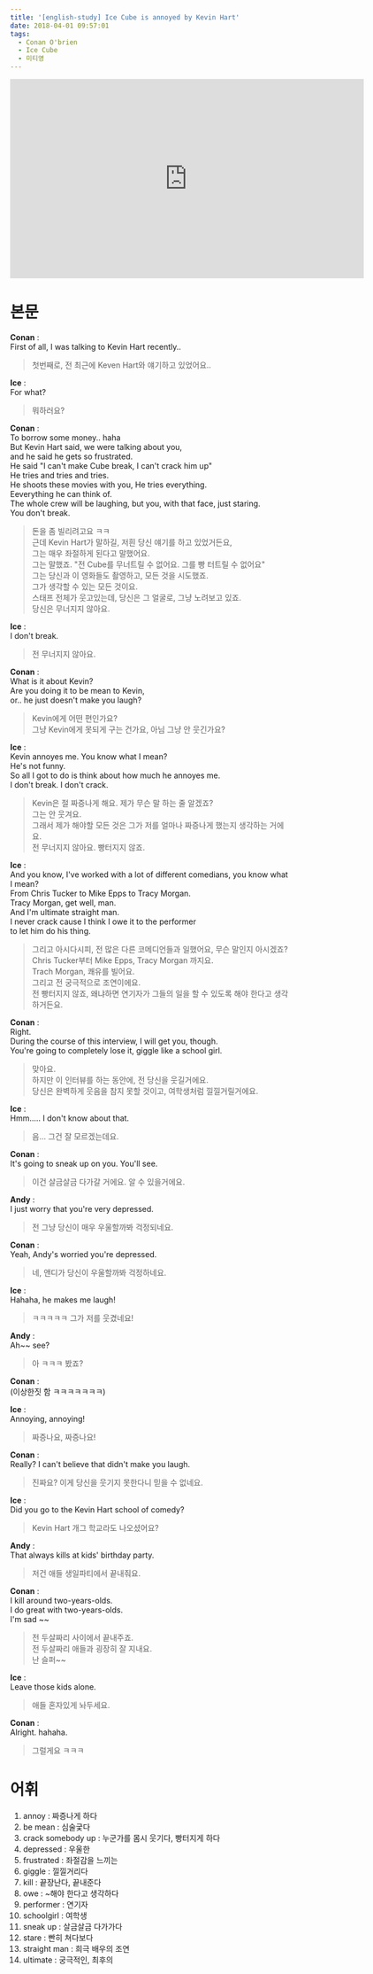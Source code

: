 ```yaml
---
title: '[english-study] Ice Cube is annoyed by Kevin Hart'
date: 2018-04-01 09:57:01
tags:
  - Conan O'brien
  - Ice Cube
  - 미티영
---
```


<iframe width="640" height="360" src="https://www.youtube.com/embed/9huSsQ1kD1g" frameborder="0" allow="autoplay; encrypted-media" allowfullscreen></iframe>

# 본문
**Conan** :  
First of all, I was talking to Kevin Hart recently..   
> 첫번째로, 전 최근에 Keven Hart와 얘기하고 있었어요..  

**Ice** :  
For what?  
> 뭐하러요?  

**Conan** :  
To borrow some money.. haha  
But Kevin Hart said, we were talking about you,  
and he said he gets so frustrated.  
He said "I can't make Cube break, I can't crack him up"  
He tries and tries and tries.  
He shoots these movies with you, He tries everything.  
Eeverything he can think of.  
The whole crew will be laughing, but you, with that face, just staring.  
You don't break.  
> 돈을 좀 빌리려고요 ㅋㅋ  
근데 Kevin Hart가 말하길, 저흰 당신 얘기를 하고 있었거든요,  
그는 매우 좌절하게 된다고 말했어요.  
그는 말했죠. "전 Cube를 무너트릴 수 없어요. 그를 빵 터트릴 수 없어요"  
그는 당신과 이 영화들도 촬영하고, 모든 것을 시도했죠.  
그가 생각할 수 있는 모든 것이요.  
스태프 전체가 웃고있는데, 당신은 그 얼굴로, 그냥 노려보고 있죠.  
당신은 무너지지 않아요.  

**Ice** :  
I don't break.  
> 전 무너지지 않아요.  

**Conan** :  
What is it about Kevin?  
Are you doing it to be mean to Kevin,  
or.. he just doesn't make you laugh?  
> Kevin에게 어떤 편인가요?  
그냥 Kevin에게 못되게 구는 건가요, 아님 그냥 안 웃긴가요?  

**Ice** :  
Kevin annoyes me. You know what I mean?  
He's not funny.  
So all I got to do is think about how much he annoyes me.  
I don't break. I don't crack.  
> Kevin은 절 짜증나게 해요. 제가 무슨 말 하는 줄 알겠죠?  
그는 안 웃겨요.  
그래서 제가 해야할 모든 것은 그가 저를 얼마나 짜증나게 했는지 생각하는 거에요.  
전 무너지지 않아요. 빵터지지 않죠.  

**Ice** :  
And you know, I've worked with a lot of different comedians, you know what I mean?  
From Chris Tucker to Mike Epps to Tracy Morgan.  
Tracy Morgan, get well, man.  
And I'm ultimate straight man.  
I never crack cause I think I owe it to the performer  
to let him do his thing.  
> 그리고 아시다시피, 전 많은 다른 코메디언들과 일했어요, 무슨 말인지 아시겠죠?  
Chris Tucker부터 Mike Epps, Tracy Morgan 까지요.  
Trach Morgan, 쾌유를 빌어요.  
그리고 전 궁극적으로 조연이에요.  
전 빵터지지 않죠, 왜냐하면 연기자가 그들의 일을 할 수 있도록 해야 한다고 생각하거든요.  

**Conan** :  
Right.  
During the course of this interview, I will get you, though.  
You're going to completely lose it, giggle like a school girl.  
> 맞아요.  
하지만 이 인터뷰를 하는 동안에, 전 당신을 웃길거에요.  
당신은 완벽하게 웃음을 참지 못할 것이고, 여학생처럼 낄낄거릴거에요.  

**Ice** :  
Hmm..... I don't know about that.  
> 음... 그건 잘 모르겠는데요.  

**Conan** :  
It's going to sneak up on you. You'll see.  
> 이건 살금살금 다가갈 거에요. 알 수 있을거에요.  

**Andy** :  
I just worry that you're very depressed.  
> 전 그냥 당신이 매우 우울할까봐 걱정되네요.  

**Conan** :  
Yeah, Andy's worried you're depressed.  
> 네, 앤디가 당신이 우울할까봐 걱정하네요.  

**Ice** :  
Hahaha, he makes me laugh!  
> ㅋㅋㅋㅋㅋ 그가 저를 웃겼네요!   

**Andy** :  
Ah~~ see?  
> 아 ㅋㅋㅋ 봤죠?  

**Conan** :  
(이상한짓 함 ㅋㅋㅋㅋㅋㅋㅋ)  

**Ice** :  
Annoying, annoying!  
> 짜증나요, 짜증나요!  

**Conan** :  
Really? I can't believe that didn't make you laugh.  
> 진짜요? 이게 당신을 웃기지 못한다니 믿을 수 없네요.  

**Ice** :  
Did you go to the Kevin Hart school of comedy?  
> Kevin Hart 개그 학교라도 나오셨어요?  

**Andy** :  
That always kills at kids' birthday party.  
> 저건 애들 생일파티에서 끝내줘요.  

**Conan** :  
I kill around two-years-olds.  
I do great with two-years-olds.  
I'm sad ~~  
> 전 두살짜리 사이에서 끝내주죠.  
전 두살짜리 애들과 굉장히 잘 지내요.  
난 슬퍼~~  

**Ice** :  
Leave those kids alone.  
> 애들 혼자있게 놔두세요.  

**Conan** :  
Alright. hahaha.  
> 그럴게요 ㅋㅋㅋ

# 어휘
1. annoy : 짜증나게 하다
1. be mean : 심술궃다
1. crack somebody up : 누군가를 몸시 웃기다, 빵터지게 하다
1. depressed : 우울한
1. frustrated : 좌절감을 느끼는
1. giggle : 낄낄거리다
1. kill : 끝장난다, 끝내준다
1. owe : ~해야 한다고 생각하다  
1. performer : 연기자
1. schoolgirl : 여학생
1. sneak up : 살금살금 다가가다
1. stare : 빤히 쳐다보다
1. straight man : 희극 배우의 조연
1. ultimate : 궁극적인, 최후의

<!-- more -->
